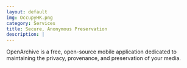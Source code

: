 ```yaml
---
layout: default
img: OccupyHK.png
category: Services
title: Secure, Anonymous Preservation
description: |
---
```

OpenArchive is a free, open-source mobile application dedicated to maintaining the privacy, provenance, and preservation of your media.

